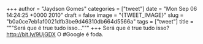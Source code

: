 
+++
author = "Jaydson Gomes"
categories = ["tweet"]
date = "Mon Sep 06 14:24:25 +0000 2010"
draft = false
image = "{TWEET_IMAGE}"
slug = "b0a0ce7eb1af0021dfb3be9d46310db664d5566a"
tags = ["tweet"]
title = """Será que é true tudo isso..."""
+++
Será que é true tudo isso? http://bit.ly/9UjGDX O #Google é foda.
